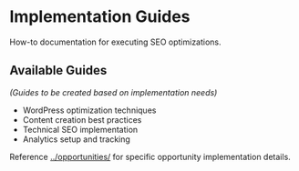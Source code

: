 # Implementation Guides

How-to documentation for executing SEO optimizations.

## Available Guides

*(Guides to be created based on implementation needs)*

- WordPress optimization techniques
- Content creation best practices
- Technical SEO implementation
- Analytics setup and tracking

Reference [../opportunities/](../opportunities/) for specific opportunity implementation details.
